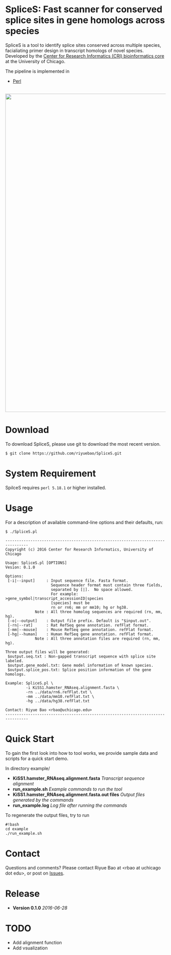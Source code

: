 # SpliceS: Fast scanner for conserved splice sites in gene homologs across species #


SpliceS is a tool to identify splice sites conserved across multiple species, facialiating primer design in transcript homologs of novel species. Developed by the [Center for Research Informatics (CRI) bioinformatics core](http://cri.uchicago.edu/?page_id=1185) at the University of Chicago. 

The pipeline is implemented in 

* [Perl](https://www.perl.org/) 

<br>
<img src="http://i.imgur.com/rhhS3tQ.png" width=1000/>
<br>

# Download #

To download SpliceS, please use git to download the most recent version.

```
$ git clone https://github.com/riyuebao/SpliceS.git
```

# System Requirement #

SpilceS requires `perl 5.18.1` or higher installed.

# Usage #

For a description of available command-line options and their defaults, run:

```
$ ./SpliceS.pl

--------------------------------------------------------------------------------
Copyright (c) 2016 Center for Research Informatics, University of Chicago

Usage: SpliceS.pl [OPTIONS]
Vesion: 0.1.0

Options:
 [-i|--input]     : Input sequence file. Fasta format.
                    Sequence header format must contain three fields,
                    separated by [|].  No space allowed.
                    For example: >gene_symbol|transcript_accessionID|species
                    [species] must be
                    rn or rn6; mm or mm10; hg or hg38.
             Note : All three homolog sequences are required (rn, mm, hg).
 [-o|--output]    : Output file prefix. Default is "$input.out".
 [-rn|--rat]      : Rat RefSeq gene annotation. refFlat format.
 [-mm|--mouse]    : Mouse RefSeq gene annotation. refFlat format.
 [-hg|--human]    : Human RefSeq gene annotation. refFlat format.
             Note : All three annotation files are required (rn, mm, hg).

Three output files will be generated:
 $output.seq.txt : Non-gapped transcript sequence with splice site labeled.
 $output.gene_model.txt: Gene model information of known species.
 $output.splice_pos.txt: Splice position information of the gene homologs.

Example: SpliceS.pl \
         -i KiSS1.hamster_RNAseq.alignment.fasta \
         -rn ../data/rn6.refFlat.txt \
         -mm ../data/mm10.refFlat.txt \
         -hg ../data/hg38.refFlat.txt

Contact: Riyue Bao <rbao@uchicago.edu>
--------------------------------------------------------------------------------

```

# Quick Start #

To gain the first look into how to tool works, we provide sample data and scripts for a quick start demo.

In directory example/

* **KiSS1.hamster_RNAseq.alignment.fasta** *Transcript sequence alignment*
* **run_example.sh** *Example commands to run the tool*
* **KiSS1.hamster_RNAseq.alignment.fasta.out files** *Output files generated by the commands*
* **run_example.log** *Log file after running the commands*

To regenerate the output files, try to run 
 
```
#!bash
cd example
./run_example.sh

```



# Contact #

Questions and comments? Please contact Riyue Bao at \<rbao at uchicago dot edu\>, or post on [Issues](https://github.com/riyuebao/SpliceS/issues).

# Release #

* **Version 0.1.0** *2016-06-28*

# TODO #

* Add alignment function 
* Add vsualization
